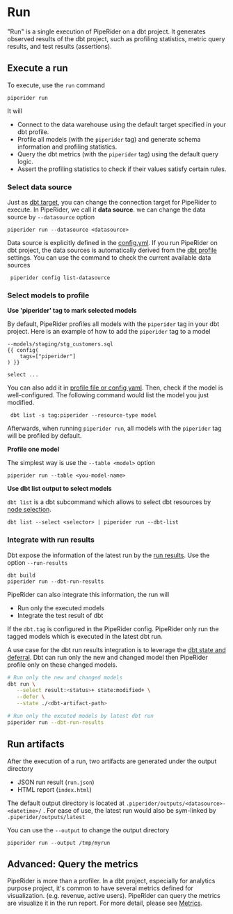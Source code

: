 # Run

"Run" is a single execution of PipeRider on a dbt project. It generates observed results of the dbt project, such as profiling statistics, metric query results, and test results (assertions).

## Execute a run

To execute, use the `run` command&#x20;

```
piperider run
```

It will

* Connect to the data warehouse using the default target specified in your dbt profile.
* Profile all models (with the `piperider` tag) and generate schema information and profiling statistics.
* Query the dbt metrics (with the `piperider` tag) using the default query logic.
* Assert the profiling statistics to check if their values satisfy certain rules.

### Select data source

Just as [dbt target](https://docs.getdbt.com/reference/dbt-jinja-functions/target), you can change the connection target for PipeRider to execute. In PipeRider, we call it **data source**. we can change the data source by `--datasource` option&#x20;

```
piperider run --datasource <datasource>
```

Data source is explicitly defined in the [config.yml](../../reference/project-structure/config.md). If you run PipeRider on dbt project, the data sources is automatically derived from the [dbt profile](https://docs.getdbt.com/reference/profiles.yml) settings. You can use the command to check the current available data sources

```
 piperider config list-datasource
```

### Select models to profile

**Use 'piperider' tag to mark selected models**

By default, PipeRider profiles all models with the `piperider` tag  in your dbt project. Here is an example of how to add the `piperider` tag to a model

```
--models/staging/stg_customers.sql
{{ config(
    tags=["piperider"]
) }}

select ...

```

You can also add it in [profile file or config yaml](https://docs.getdbt.com/reference/resource-configs/tags). Then, check if the model is well-configured. The following command would list the model you just modified.

```
 dbt list -s tag:piperider --resource-type model       
```

Afterwards, when running `piperider run`, all models with the `piperider` tag will be profiled by default.

**Profile one model**

The simplest way is use the `--table <model>` option

```
piperider run --table <you-model-name>
```

**Use dbt list output to select models**

`dbt list` is a dbt subcommand which allows to select dbt resources by [node selection](https://docs.getdbt.com/reference/node-selection/syntax).

```
dbt list --select <selector> | piperider run --dbt-list
```

### Integrate with run results

Dbt expose the information of the latest run by the [run results](https://docs.getdbt.com/reference/artifacts/run-results-json). Use the option `--run-results`&#x20;

```
dbt build
piperider run --dbt-run-results
```

PipeRider can also integrate this information, the run will

* Run only the executed models
* Integrate the test result of dbt

If the `dbt.tag` is configured in the PipeRider config. PipeRider only run the tagged models which is executed in the latest dbt run.

A use case for the dbt run results integration is to leverage the [dbt state and deferral](https://docs.getdbt.com/docs/deploy/about-state). Dbt can run only the new and changed model then PipeRider profile only on these changed models.

```bash
# Run only the new and changed models
dbt run \
   --select result:<status>+ state:modified+ \
   --defer \
   --state ./<dbt-artifact-path>

# Run only the excuted models by latest dbt run
piperider run --dbt-run-results
```

## Run artifacts

After the execution of a run, two artifacts are generated under the output directory

* JSON run result (`run.json`)
* HTML report (`index.html`)

The default output directory is located at `.piperider/outputs/<datasource>-<datetime>/` . For ease of use, the latest run would also be sym-linked by `.piperider/outputs/latest`

You can use the `--output` to change the output directory

```
piperider run --output /tmp/myrun
```

## Advanced: Query the metrics

PipeRider is more than a profiler. In a dbt project, especially for analytics purpose project, it's common to have several metrics defined for visualization. (e.g. revenue, active users). PipeRider can query the metrics are visualize it in the run report. For more detail, please see [Metrics](metrics.md).







